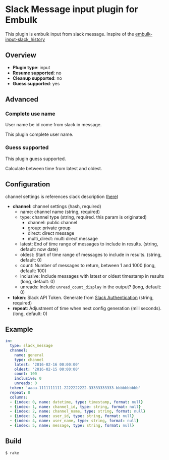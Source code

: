 # Slack Message input plugin for Embulk

This plugin is embulk input from slack message.
Inspire of the [embulk-input-slack_history](https://github.com/yaggytter/embulk-input-slack-history/blob/master/lib/embulk/input/slack_history.rb)

## Overview

* **Plugin type**: input
* **Resume supported**: no
* **Cleanup supported**: no
* **Guess supported**: yes

## Advanced

### Complete use name

User name be id come from slack in message.

This plugin complete user name.

### Guess supported

This plugin guess supported.

Calculate between time from latest and oldest.

## Configuration

channel settings is references slack description ([here](https://api.slack.com/methods/channels.history))

- **channel**: channel settings (hash, required)
  - name: channel name (string, required)
  - type: channel type (string, required. this param is originated)
    - channel: public channel
    - group: private group
    - direct: direct message
    - multi_direct: multi direct message
  - latest: End of time range of messages to include in results. (string, default: now date)
  - oldest: Start of time range of messages to include in results. (string, default: 0)
  - count: Number of messages to return, between 1 and 1000 (long, default: 100)
  - inclusive: Include messages with latest or oldest timestamp in results (long, default: 0)
  - unreads: Include `unread_count_display` in the output? (long, default: 0)
- **token**: Slack API Token. Generate from [Slack Authentication](https://api.slack.com/web) (string, required)
- **repeat**: Adjustment of time when next config generation (mill seconds). (long, default: 0)

## Example

```yaml
in:
  type: slack_message
  channel:
    name: general
    type: channel
    latest: '2016-02-16 00:00:00'
    oldest: '2016-02-15 00:00:00'
    count: 100
    inclusive: 0
    unreads: 0
  token: 'aaaa-1111111111-2222222222-33333333333-bbbbbbbbbb'
  repeat: 0
  columns:
  - {index: 0, name: datetime, type: timestamp, format: null}
  - {index: 1, name: channel_id, type: string, format: null}
  - {index: 2, name: channel_name, type: string, format: null}
  - {index: 3, name: user_id, type: string, format: null}
  - {index: 4, name: user_name, type: string, format: null}
  - {index: 5, name: message, type: string, format: null}
```

## Build

```
$ rake
```

